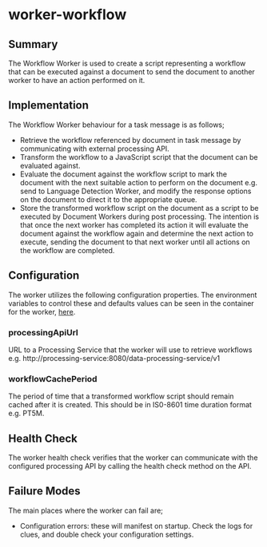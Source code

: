 # worker-workflow

## Summary

The Workflow Worker is used to create a script representing a workflow that can be executed against a document to send the document to another worker to have an action performed on it.

## Implementation

The Workflow Worker behaviour for a task message is as follows;

- Retrieve the workflow referenced by document in task message by communicating with external processing API.
- Transform the workflow to a JavaScript script that the document can be evaluated against.
- Evaluate the document against the workflow script to mark the document with the next suitable action to perform on the document e.g. send to Language Detection Worker, and modify the response options on the document to direct it to the appropriate queue.
- Store the transformed workflow script on the document as a script to be executed by Document Workers during post processing. The intention is that once the next worker has completed its action it will evaluate the document against the workflow again and determine the next action to execute, sending the document to that next worker until all actions on the workflow are completed.

## Configuration

The worker utilizes the following configuration properties. The environment variables to control these and defaults values can be seen in the container for the worker, [here](../worker-workflow-container).

### processingApiUrl

URL to a Processing Service that the worker will use to retrieve workflows e.g. http://processing-service:8080/data-processing-service/v1

### workflowCachePeriod

The period of time that a transformed workflow script should remain cached after it is created. This should be in IS0-8601 time duration format e.g. PT5M.

## Health Check

The worker health check verifies that the worker can communicate with the configured processing API by calling the health check method on the API.

## Failure Modes

The main places where the worker can fail are;

- Configuration errors: these will manifest on startup. Check the logs for clues, and double check your configuration settings.